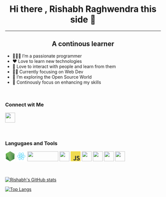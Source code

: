 # <center> Hi there , Rishabh Raghwendra this side 👋 </center>
***
## <center>A continous learner</center>
- 👨🏽‍💻 I’m a passionate programmer
- ❤️ Love to learn new technologies
-  👫 Love to interact with people and learn from them
- 👦🏻 Currently focusing on Web Dev 
- 👯 I’m exploring the Open Source World 
- 💪 Continously focus on enhancing my skills

</br>

### Connect wit Me
[<img height="32" width="32" src="https://cdn.jsdelivr.net/npm/simple-icons@v4/icons/linkedin.svg" /> ](https://www.linkedin.com/rishabh-sde/)

</br>

### Langugaes and Tools 
<img height="32" width="32" src="https://raw.githubusercontent.com/github/explore/80688e429a7d4ef2fca1e82350fe8e3517d3494d/topics/nodejs/nodejs.png">
<img height="32" width="32" src="https://raw.githubusercontent.com/github/explore/80688e429a7d4ef2fca1e82350fe8e3517d3494d/topics/react/react.png">
<img height="32" width="100" src="https://camo.githubusercontent.com/dcfb0f1595a40abfe3f9a26f81ed371d9822486311fe8282f75143cf2bdce4d0/68747470733a2f2f6d706e672e737562706e672e636f6d2f32303138303630342f786f782f6b697373706e672d7765622d646576656c6f706d656e742d657870726573732d6a732d6a6176617363726970742d736f6674776172652d6672612d6672616d652d776f726b2d35623135313533636535626238352e3631353834353337313532383130383334383934312e6a7067">
<img height="32" width="32" src="https://camo.githubusercontent.com/df1439c289b9cb4558e079a9110731e666976c4f2b6ef387b8fee78ca95375dc/68747470733a2f2f696d672e69636f6e73382e636f6d2f636f6c6f722f3435322f66697265626173652e706e67">
<img height="32" width="32" src="https://raw.githubusercontent.com/github/explore/80688e429a7d4ef2fca1e82350fe8e3517d3494d/topics/javascript/javascript.png">
<img height="32" width="32" src="https://camo.githubusercontent.com/8189f2ee1a17bae39d5d80aac35701add11c79eacc3a84eaf4971d63998e87a0/68747470733a2f2f63646e332e69636f6e66696e6465722e636f6d2f646174612f69636f6e732f6c6f676f732d616e642d6272616e64732d61646f62652f3531322f3236375f507974686f6e2d3531322e706e67">
<img height="32" width="32" src="https://user-images.githubusercontent.com/42747200/46140125-da084900-c26d-11e8-8ea7-c45ae6306309.png">
<img height="32" width="32" src="https://camo.githubusercontent.com/13a4ffd69c3eee667515dbcc013b03158b43353978ae5c90c04b4ba87a839dcd/68747470733a2f2f63646e2e69636f6e2d69636f6e732e636f6d2f69636f6e73322f323130372f504e472f3531322f66696c655f747970655f7673636f64655f69636f6e5f3133303038342e706e67"/> 
<img height="32" width="32" src="https://camo.githubusercontent.com/072bc624faa500bc01d123a7dd4a254cc5aa3d3b6b6bcfff0aa544fd7811e95f/68747470733a2f2f6d636361727465722e67616c6c65727963646e2e76736173736574732e696f2f657874656e73696f6e732f6d636361727465722f73746172742d6769742d626173682f312e322e312f313439393530353536373537322f4d6963726f736f66742e56697375616c53747564696f2e53657276696365732e49636f6e732e44656661756c74">


<br/>
<br/>
<br/>

[![Rishabh's GitHub stats](https://github-readme-stats.vercel.app/api?username=Rishabhraghwendra18&show_icons=true&theme=radical)](https://github.com/Rishabhraghwendra18/github-readme-stats)

[![Top Langs](https://github-readme-stats.vercel.app/api/top-langs/?username=Rishabhraghwendra18&layout=compact&theme=radical)](https://github.com/Rishabhraghwendra18/github-readme-stats)
<!--
**Rishabhraghwendra18/Rishabhraghwendra18** is a ✨ _special_ ✨ repository because its `README.md` (this file) appears on your GitHub profile.

Here are some ideas to get you started:

- 🔭 I’m currently working on ...
- 🌱 I’m currently learning ...
- 👯 I’m looking to collaborate on ...
- 🤔 I’m looking for help with ...
- 💬 Ask me about ...
- 📫 How to reach me: ...
- 😄 Pronouns: ...
- ⚡ Fun fact: ...
-->
